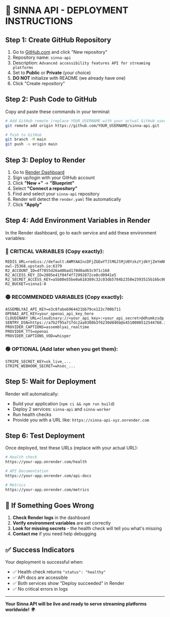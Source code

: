 # 🚀 SINNA API - DEPLOYMENT INSTRUCTIONS

## Step 1: Create GitHub Repository

1. Go to [GitHub.com](https://github.com) and click "New repository"
2. Repository name: `sinna-api`
3. Description: `Advanced accessibility features API for streaming platforms`
4. Set to **Public** or **Private** (your choice)
5. **DO NOT** initialize with README (we already have one)
6. Click "Create repository"

## Step 2: Push Code to GitHub

Copy and paste these commands in your terminal:

```bash
# Add GitHub remote (replace YOUR_USERNAME with your actual GitHub username)
git remote add origin https://github.com/YOUR_USERNAME/sinna-api.git

# Push to GitHub
git branch -M main
git push -u origin main
```

## Step 3: Deploy to Render

1. Go to [Render Dashboard](https://dashboard.render.com)
2. Sign up/login with your GitHub account
3. Click **"New +"** → **"Blueprint"**
4. Select **"Connect a repository"**
5. Find and select your `sinna-api` repository
6. Render will detect the `render.yaml` file automatically
7. Click **"Apply"**

## Step 4: Add Environment Variables in Render

In the Render dashboard, go to each service and add these environment variables:

### 🔴 CRITICAL VARIABLES (Copy exactly):
```
REDIS_URL=rediss://default:AWMYAAIncDFjZGEwYTJlMGJlMjU0YzkzYjdkYjZmYmNhYmViM2VlNnAxMjUzNjg@good-owl-25368.upstash.io:6379
R2_ACCOUNT_ID=df7855d26a40bad170d0ad63c971c168
R2_ACCESS_KEY_ID=2805e41f04f4f72992872ce8cd0941e5
R2_SECRET_ACCESS_KEY=a5b80e55be0a618389c32c03db5784b2350e2593515b16bc086578c579f15721
R2_BUCKET=sinna1-0
```

### 🟡 RECOMMENDED VARIABLES (Copy exactly):
```
ASSEMBLYAI_API_KEY=e3c8fabeb964421bb79ce122c700b711
OPENAI_API_KEY=your_openai_api_key_here
CLOUDINARY_URL=cloudinary://<your_api_key>:<your_api_secret>@dhumkzsdp
SENTRY_DSN=https://a7b2f95a71fdc2aa9380b3f6230d846b@o4510008512544768.ingest.de.sentry.io/4510008525193296
PROVIDER_CAPTIONS=assemblyai_realtime
PROVIDER_TTS=openai
PROVIDER_CAPTIONS_VOD=whisper
```

### 🟢 OPTIONAL (Add later when you get them):
```
STRIPE_SECRET_KEY=sk_live_...
STRIPE_WEBHOOK_SECRET=whsec_...
```

## Step 5: Wait for Deployment

Render will automatically:
- Build your application (`npm ci && npm run build`)
- Deploy 2 services: `sinna-api` and `sinna-worker`
- Run health checks
- Provide you with a URL like: `https://sinna-api-xyz.onrender.com`

## Step 6: Test Deployment

Once deployed, test these URLs (replace with your actual URL):

```bash
# Health check
https://your-app.onrender.com/health

# API Documentation
https://your-app.onrender.com/api-docs

# Metrics
https://your-app.onrender.com/metrics
```

## 🚨 If Something Goes Wrong

1. **Check Render logs** in the dashboard
2. **Verify environment variables** are set correctly
3. **Look for missing secrets** - the health check will tell you what's missing
4. **Contact me** if you need help debugging

## ✅ Success Indicators

Your deployment is successful when:
- ✅ Health check returns `"status": "healthy"`
- ✅ API docs are accessible
- ✅ Both services show "Deploy succeeded" in Render
- ✅ No critical errors in logs

---

**Your Sinna API will be live and ready to serve streaming platforms worldwide!** 🌍
